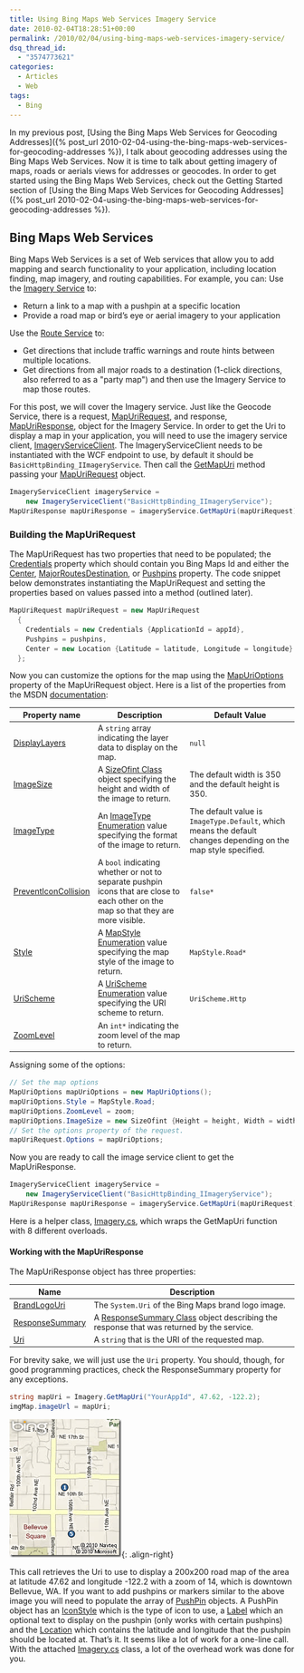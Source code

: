 ```yaml
---
title: Using Bing Maps Web Services Imagery Service
date: 2010-02-04T18:28:51+00:00
permalink: /2010/02/04/using-bing-maps-web-services-imagery-service/
dsq_thread_id:
  - "3574773621"
categories:
  - Articles
  - Web
tags:
  - Bing
---
```

In my previous post, [Using the Bing Maps Web Services for Geocoding Addresses]({% post_url 2010-02-04-using-the-bing-maps-web-services-for-geocoding-addresses %}), I talk about geocoding addresses using the Bing Maps Web Services. Now it is time to talk about getting imagery of maps, roads or aerials views for addresses or geocodes. In order to get started using the Bing Maps Web Services, check out the Getting Started section of [Using the Bing Maps Web Services for Geocoding Addresses]({% post_url 2010-02-04-using-the-bing-maps-web-services-for-geocoding-addresses %}).

## Bing Maps Web Services

Bing Maps Web Services is a set of Web services that allow you to add mapping and search functionality to your application, including location finding, map imagery, and routing capabilities. For example, you can: Use the [Imagery Service](http://msdn.microsoft.com/en-us/library/cc981090.aspx) to:

* Return a link to a map with a pushpin at a specific location
* Provide a road map or bird’s eye or aerial imagery to your application

Use the [Route Service](http://msdn.microsoft.com/en-us/library/cc966826.aspx) to:

* Get directions that include traffic warnings and route hints between multiple locations.
* Get directions from all major roads to a destination (1-click directions, also referred to as a "party map") and then use the Imagery Service to map those routes.

For this post, we will cover the Imagery service. Just like the Geocode Service, there is a request, [MapUriRequest](http://msdn.microsoft.com/en-us/library/cc980912.aspx), and response, [MapUriResponse](http://msdn.microsoft.com/en-us/library/cc981042.aspx), object for the Imagery Service. In order to get the Uri to display a map in your application, you will need to use the imagery service client, [ImageryServiceClient](http://msdn.microsoft.com/en-us/library/cc980959.aspx). The ImageryServiceClient needs to be instantiated with the WCF endpoint to use, by default it should be `BasicHttpBinding_IImageryService`. Then call the [GetMapUri](http://msdn.microsoft.com/en-us/library/cc981108.aspx) method passing your [MapUriRequest](http://msdn.microsoft.com/en-us/library/cc980912.aspx) object.

```cs
ImageryServiceClient imageryService =
    new ImageryServiceClient("BasicHttpBinding_IImageryService");
MapUriResponse mapUriResponse = imageryService.GetMapUri(mapUriRequest);
```

### Building the MapUriRequest

The MapUriRequest has two properties that need to be populated; the [Credentials](http://msdn.microsoft.com/en-us/library/cc966923.aspx) property which should contain you Bing Maps Id and either the [Center](http://msdn.microsoft.com/en-us/library/cc966747.aspx), [MajorRoutesDestination](http://msdn.microsoft.com/en-us/library/cc966744.aspx), or [Pushpins](http://msdn.microsoft.com/en-us/library/cc980872.aspx) property.  The code snippet below demonstrates instantiating the MapUriRequest and setting the properties based on values passed into a method (outlined later).

```cs
MapUriRequest mapUriRequest = new MapUriRequest
  {
    Credentials = new Credentials {ApplicationId = appId},
    Pushpins = pushpins,
    Center = new Location {Latitude = latitude, Longitude = longitude}
  };
```

Now you can customize the options for the map using the [MapUriOptions](http://msdn.microsoft.com/en-us/library/cc981074.aspx) property of the MapUriRequest object. Here is a list of the properties from the MSDN [documentation](http://msdn.microsoft.com/en-us/library/cc981033.aspx):

|Property name|Description|Default Value|
|--- |--- |---|
|[DisplayLayers](http://msdn.microsoft.com/en-us/library/cc981085.aspx)|A `string` array indicating the layer data to display on the map.|`null`|
|[ImageSize](http://msdn.microsoft.com/en-us/library/cc966894.aspx)|A [SizeOfint Class](http://msdn.microsoft.com/en-us/library/cc981005.aspx) object specifying the height and width of the image to return.|The default width is 350 and the default height is 350.|
|[ImageType](http://msdn.microsoft.com/en-us/library/cc980869.aspx)|An [ImageType Enumeration](http://msdn.microsoft.com/en-us/library/cc966755.aspx) value specifying the format of the image to return.|The default value is `ImageType.Default`, which means the default changes depending on the map style specified.|
|[PreventIconCollision](http://msdn.microsoft.com/en-us/library/cc981009.aspx)|A `bool` indicating whether or not to separate pushpin icons that are close to each other on the map so that they are more visible.|`false*`|
|[Style](http://msdn.microsoft.com/en-us/library/cc966910.aspx)|A [MapStyle Enumeration](http://msdn.microsoft.com/en-us/library/cc966745.aspx) value specifying the map style of the image to return.|`MapStyle.Road*`|
|[UriScheme](http://msdn.microsoft.com/en-us/library/cc981052.aspx)|A [UriScheme Enumeration](http://msdn.microsoft.com/en-us/library/cc981022.aspx) value specifying the URI scheme to return.|`UriScheme.Http`|
|[ZoomLevel](http://msdn.microsoft.com/en-us/library/cc966900.aspx)|An `int*` indicating the zoom level of the map to return. ||

Assigning some of the options:

```cs
// Set the map options
MapUriOptions mapUriOptions = new MapUriOptions();
mapUriOptions.Style = MapStyle.Road;
mapUriOptions.ZoomLevel = zoom;
mapUriOptions.ImageSize = new SizeOfint {Height = height, Width = width};
// Set the options property of the request.
mapUriRequest.Options = mapUriOptions;
```

Now you are ready to call the image service client to get the MapUriResponse.

``` cs
ImageryServiceClient imageryService =
    new ImageryServiceClient("BasicHttpBinding_IImageryService");
MapUriResponse mapUriResponse = imageryService.GetMapUri(mapUriRequest);
```

Here is a helper class, [Imagery.cs](/assets/downloads/Imagery.cs_.zip),  which wraps the GetMapUri function with 8 different overloads.

#### Working with the MapUriResponse

The MapUriResponse object has three properties:

|Name|Description|
|--- |--- |
|[BrandLogoUri](http://msdn.microsoft.com/en-us/library/ee692183.aspx)|The `System.Uri` of the Bing Maps brand logo image.|
|[ResponseSummary](http://msdn.microsoft.com/en-us/library/cc980964.aspx)|A [ResponseSummary Class](http://msdn.microsoft.com/en-us/library/cc980902.aspx) object describing the response that was returned by the service.|
|[Uri](http://msdn.microsoft.com/en-us/library/cc980931.aspx)|A `string` that is the URI of the requested map.|

For brevity sake, we will just use the `Uri` property.  You should, though, for good programming practices, check the ResponseSummary property for any exceptions.

```cs
string mapUri = Imagery.GetMapUri("YourAppId", 47.62, -122.2);
imgMap.imageUrl = mapUri;
```

![image-right](/assets/images/posts/image_thumb.png "downtown Bellevue"){: .align-right}

This call retrieves the Uri to use to display a 200x200 road map of the area at latitude 47.62 and longitude -122.2 with a zoom of 14, which is downtown Bellevue, WA. If you want to add pushpins or markers similar to the above image you will need to populate the array of [PushPin](http://msdn.microsoft.com/en-us/library/cc966869.aspx) objects. A PushPin object has an [IconStyle](http://msdn.microsoft.com/en-us/library/cc980903.aspx) which is the type of icon to use, a [Label](http://msdn.microsoft.com/en-us/library/cc981045.aspx) which an optional text to display on the pushpin (only works with certain pushpins) and the [Location](http://msdn.microsoft.com/en-us/library/cc966941.aspx) which contains the latitude and longitude that the pushpin should be located at. That’s it.  It seems like a lot of work for a one-line call.  With the attached [Imagery.cs](/assets/downloads/Imagery.cs_.zip) class, a lot of the overhead work was done for you.